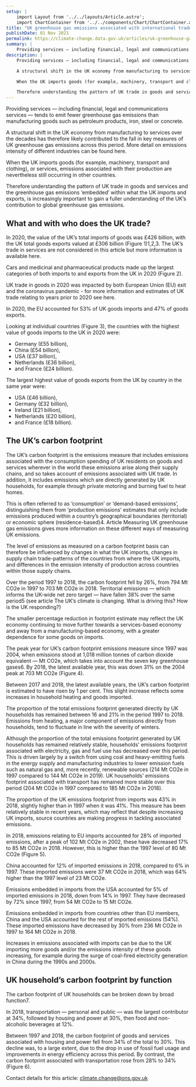 ```yaml
---
setup: |
    import Layout from '../../layouts/Article.astro';
    import ChartContainer from '../../components/Chart/ChartContainer.astro';
title: "UK greenhouse gas emissions associated with international trade"
publishDate: 01 Nov 2021
permalink: https://climate-change.data.gov.uk/articles/uk-greenhouse-gas-emissions-associated-with-international-trade
summary: |
    Providing services — including financial, legal and communications services — tends to emit fewer greenhouse gas emissions than manufacturing goods such as petroleum products, iron, steel or concrete.
description: |
    Providing services — including financial, legal and communications services — tends to emit fewer greenhouse gas emissions than manufacturing goods such as petroleum products, iron, steel or concrete.

    A structural shift in the UK economy from manufacturing to services over the decades has therefore likely contributed to the fall in key measures of UK greenhouse gas emissions across this period. More detail on emissions intensity of different industries can be found here.

    When the UK imports goods (for example, machinery, transport and clothing), or services, emissions associated with their production are nevertheless still occurring in other countries.

    Therefore understanding the pattern of UK trade in goods and services and the greenhouse gas emissions ‘embedded’ within what the UK imports and exports, is increasingly important to gain a fuller understanding of the UK’s contribution to global greenhouse gas emissions.
---
```


Providing services — including financial, legal and communications services — tends to emit fewer greenhouse gas emissions than manufacturing goods such as petroleum products, iron, steel or concrete.

A structural shift in the UK economy from manufacturing to services over the decades has therefore likely contributed to the fall in key measures of UK greenhouse gas emissions across this period. More detail on emissions intensity of different industries can be found here.

When the UK imports goods (for example, machinery, transport and clothing), or services, emissions associated with their production are nevertheless still occurring in other countries.

Therefore understanding the pattern of UK trade in goods and services and the greenhouse gas emissions ‘embedded’ within what the UK imports and exports, is increasingly important to gain a fuller understanding of the UK’s contribution to global greenhouse gas emissions.

## What and with who does the UK trade?

In 2020, the value of the UK’s total imports of goods was £426 billion, with the UK total goods exports valued at £306 billion (Figure 1)1,2,3. The UK’s trade in services are not considered in this article but more information is available here.

<ChartContainer />

Cars and medicinal and pharmaceutical products made up the largest categories of both imports to and exports from the UK in 2020 (Figure 2).

<ChartContainer />

UK trade in goods in 2020 was impacted by both European Union (EU) exit and the coronavirus pandemic - for more information and estimates of UK trade relating to years prior to 2020 see here.

In 2020, the EU accounted for 53% of UK goods imports and 47% of goods exports.

Looking at individual countries (Figure 3), the countries with the highest value of goods imports to the UK in 2020 were:
* Germany (£55 billion),
* China (£54 billion),
* USA (£37 billion),
* Netherlands (£36 billion),
* and France (£24 billion).

The largest highest value of goods exports from the UK by country in the same year were:
* USA (£46 billion),
* Germany (£32 billion),
* Ireland (£21 billion),
* Netherlands (£20 billion),
* and France (£18 billion).

<ChartContainer />

## The UK’s carbon footprint

The UK’s carbon footprint is the emissions measure that includes emissions associated with the consumption spending of UK residents on goods and services wherever in the world these emissions arise along their supply chains, and so takes account of emissions associated with UK trade. In addition, it includes emissions which are directly generated by UK households, for example through private motoring and burning fuel to heat homes.

This is often referred to as ‘consumption’ or ‘demand-based emissions’, distinguishing them from ‘production emissions’ estimates that only include emissions produced within a country’s geographical boundaries (territorial) or economic sphere (residence-based)4. Article Measuring UK greenhouse gas emissions gives more information on these different ways of measuring UK emissions.

The level of emissions as measured on a carbon footprint basis can therefore be influenced by changes in what the UK imports, changes in supply chain trade-patterns of the countries from where the UK imports, and differences in the emission intensity of production across countries within those supply chains.

Over the period 1997 to 2018, the carbon footprint fell by 26%, from 794 Mt CO2e in 1997 to 703 Mt CO2e in 2018. Territorial emissions — which informs the UK-wide net zero target — have fallen 38% over the same period5 (see article The UK’s climate is changing. What is driving this? How is the UK responding?)

The smaller percentage reduction in footprint estimate may reflect the UK economy continuing to move further towards a services-based economy and away from a manufacturing-based economy, with a greater dependence for some goods on imports.

The peak year for UK’s carbon footprint emissions measure since 1997 was 2004, when emissions stood at 1,018 million tonnes of carbon dioxide equivalent — Mt CO2e, which takes into account the seven key greenhouse gases6. By 2018, the latest available year, this was down 31% on the 2004 peak at 703 Mt CO2e (Figure 4).

Between 2017 and 2018, the latest available years, the UK’s carbon footprint is estimated to have risen by 1 per cent. This slight increase reflects some increases in household heating and goods imported.

The proportion of the total emissions footprint generated directly by UK households has remained between 16 and 21% in the period 1997 to 2018. Emissions from heating, a major component of emissions directly from households, tend to fluctuate in line with the severity of winters.

Although the proportion of the total emissions footprint generated by UK households has remained relatively stable, households' emissions footprint associated with electricity, gas and fuel use has decreased over this period. This is driven largely by a switch from using coal and heavy-emitting fuels in the energy supply and manufacturing industries to lower emission fuels such as natural gas and, more recently, renewable sources (214 Mt CO2e in 1997 compared to 144 Mt CO2e in 2019). UK households’ emissions footprint associated with transport has remained more stable over this period (204 Mt CO2e in 1997 compared to 185 Mt CO2e in 2018).

The proportion of the UK emissions footprint from imports was 43% in 2018, slightly higher than in 1997 when it was 41%. This measure has been relatively stable in recent years, which may reflect that despite increasing UK imports, source countries are making progress in tackling associated emissions.

<ChartContainer />

In 2018, emissions relating to EU imports accounted for 28% of imported emissions, after a peak of 102 Mt CO2e in 2002, these have decreased 17% to 85 Mt CO2e in 2018. However, this is higher than the 1997 level of 80 Mt CO2e (Figure 5).

China accounted for 12% of imported emissions in 2018, compared to 6% in 1997. These imported emissions were 37 Mt CO2e in 2018, which was 64% higher than the 1997 level of 23 Mt CO2e.

Emissions embedded in imports from the USA accounted for 5% of imported emissions in 2018, down from 14% in 1997. They have decreased by 72% since 1997, from 54 Mt CO2e to 15 Mt CO2e.

Emissions embedded in imports from countries other than EU members, China and the USA accounted for the rest of imported emissions (54%). These imported emissions have decreased by 30% from 236 Mt CO2e in 1997 to 164 Mt CO2e in 2018.

Increases in emissions associated with imports can be due to the UK importing more goods and/or the emissions intensity of these goods increasing, for example during the surge of coal-fired electricity generation in China during the 1990s and 2000s.

<ChartContainer />

## UK household’s carbon footprint by function

The carbon footprint of UK households can be broken down by broad function7.

In 2018, transportation — personal and public — was the largest contributor at 34%, followed by housing and power at 30%, then food and non-alcoholic beverages at 12%.

Between 1997 and 2018, the carbon footprint of goods and services associated with housing and power fell from 34% of the total to 30%. This decline was, to a large extent, due to the drop in use of fossil fuel usage and improvements in energy efficiency across this period. By contrast, the carbon footprint associated with transportation rose from 28% to 34% (Figure 6).

<ChartContainer />

Contact details for this article: climate.change@ons.gov.uk